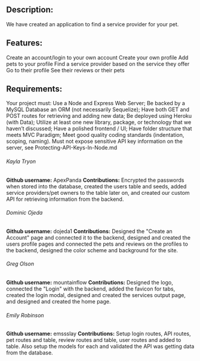 ## Description: 
We have created an application to find a service provider for your pet.

## Features:
Create an account/login to your own account 
Create your own profile 
Add pets to your profile 
Find a service provider based on the service they offer 
Go to their profile 
See their reviews or their pets

## Requirements:

Your project must:
Use a Node and Express Web Server;
Be backed by a MySQL Database an ORM (not necessarily Sequelize);
Have both GET and POST routes for retrieving and adding new data;
Be deployed using Heroku (with Data);
Utilize at least one new library, package, or technology that we haven’t discussed;
Have a polished frontend / UI;
Have folder structure that meets MVC Paradigm;
Meet good quality coding standards (indentation, scoping, naming).
Must not expose sensitive API key information on the server, see Protecting-API-Keys-In-Node.md


###### Kayla Tryon
**Github username:** ApexPanda
**Contributions:** Encrypted the passwords when stored into the database, created the users table and seeds, added service providers/pet owners to the table later on, and created our custom API for retrieving information from the backend. 

###### Dominic Ojeda
**Github username:** dojeda1
**Contributions:** Designed the "Create an Account" page and connected it to the backend, designed and created the users profile pages and connected the pets and reviews on the profiles to the backend, designed the color scheme and background for the site.

###### Greg Olson
**Github username:** mountainflow
**Contributions:** Designed the logo, connected the "Login" with the backend, added the favicon for tabs, created the login modal, designed and created the services output page, and designed and created the home page. 

###### Emily Robinson 
**Github username:** emssslay
**Contributions:** Setup login routes, API routes, pet routes and table, review routes and table, user routes and added to table. Also setup the models for each and validated the API was getting data from the database. 
